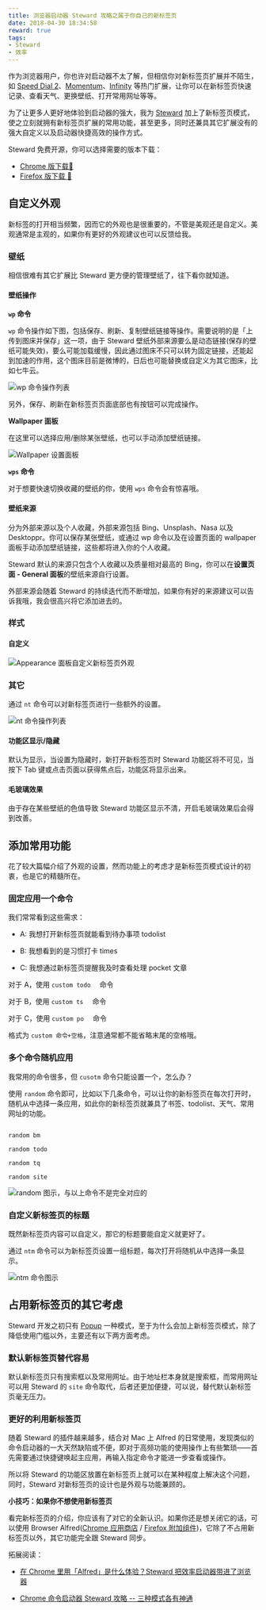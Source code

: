 ```yaml
---
title: 浏览器启动器 Steward 攻略之属于你自己的新标签页
date: 2018-04-30 18:34:58
reward: true
tags: 
- Steward
- 效率
---
```

作为浏览器用户，你也许对启动器不太了解，但相信你对新标签页扩展并不陌生，如 [Speed Dial 2](https://speeddial2.com)、[Momentum](https://momentumdash.com)、[Infinity](https://chrome.google.com/webstore/detail/infinity-new-tab/dbfmnekepjoapopniengjbcpnbljalfg) 等热门扩展，让你可以在新标签页快速记录、查看天气、更换壁纸、打开常用网址等等。

为了让更多人更好地体验到启动器的强大，我为 [Steward](http://oksteward.com/) 加上了新标签页模式，使之立刻就拥有新标签页扩展的常用功能，甚至更多，同时还兼具其它扩展没有的强大自定义以及启动器快捷高效的操作方式。

Steward 免费开源，你可以选择需要的版本下载：

- [Chrome 版下载🔗](https://chrome.google.com/webstore/detail/dnkhdiodfglfckibnfcjbgddcgjgkacd)
- [Firefox 版下载 🔗](https://addons.mozilla.org/zh-CN/firefox/addon/steward-a-command-launcher/?src=userprofile)

<!-- more -->

## 自定义外观



新标签的打开相当频繁，因而它的外观也是很重要的，不管是美观还是自定义。美观通常是主观的，如果你有更好的外观建议也可以反馈给我。



### 壁纸



相信很难有其它扩展比 Steward 更方便的管理壁纸了，往下看你就知道。



#### 壁纸操作



**`wp` 命令**



`wp` 命令操作如下图，包括保存、刷新、复制壁纸链接等操作。需要说明的是「上传到图床并保存」这一项，由于 Steward 壁纸外部来源要么是动态链接(保存的壁纸可能失效)，要么可能加载缓慢，因此通过图床不只可以转为固定链接，还能起到加速的作用，这个图床目前是微博的，日后也可能替换或自定义为其它图床，比如七牛云。



![wp 命令操作列表](https://cdn.sspai.com/2018/04/22/4288aa8278fa4eeaaa16f9ac02d3521a.png)



另外，保存、刷新在新标签页页面底部也有按钮可以完成操作。



**Wallpaper 面板**



在这里可以选择应用/删除某张壁纸，也可以手动添加壁纸链接。



![Wallpaper 设置面板](https://cdn.sspai.com/2018/04/22/2e65a8ffef27b51e37cce1526ed0299c.png)



**`wps` 命令**



对于想要快速切换收藏的壁纸的你，使用 `wps` 命令会有惊喜哦。



#### 壁纸来源



分为外部来源以及个人收藏，外部来源包括 Bing、Unsplash、Nasa 以及 Desktoppr。你可以保存某张壁纸，或通过 wp 命令以及在设置页面的 wallpaper 面板手动添加壁纸链接，这些都将进入你的个人收藏。



Steward 默认的来源只包含个人收藏以及质量相对最高的 Bing，你可以在**设置页面 -  General 面板**的壁纸来源自行设置。



外部来源会随着 Steward 的持续迭代而不断增加，如果你有好的来源建议可以告诉我哦，我会很高兴将它添加进去的。



### 样式



#### 自定义



![Appearance 面板自定义新标签页外观](https://cdn.sspai.com/2018/04/22/9a36723dbf6174378406b1a22b5641ea.png)



### 其它



通过 `nt` 命令可以对新标签页进行一些额外的设置。



![nt 命令操作列表](https://cdn.sspai.com/2018/04/23/a556e5ab55843fe2d8fd451cfd37c99f.png)



#### 功能区显示/隐藏

默认为显示，当设置为隐藏时，新打开新标签页时 Steward 功能区将不可见，当按下 Tab 键或点击页面以获得焦点后，功能区将显示出来。



#### 毛玻璃效果

由于存在某些壁纸的色值导致 Steward 功能区显示不清，开启毛玻璃效果后会得到改善。



## 添加常用功能



花了较大篇幅介绍了外观的设置，然而功能上的考虑才是新标签页模式设计的初衷，也是它的精髓所在。



### 固定应用一个命令



我们常常看到这些需求：



- A: 我想打开新标签页就能看到待办事项 todolist

- B: 我想看到的是习惯打卡 times

- C: 我想通过新标签页提醒我及时查看处理 pocket 文章



对于 A，使用 `custom todo  ` 命令



对于 B，使用 `custom ts  ` 命令



对于 C，使用 `custom po  ` 命令



格式为 `custom 命令+空格`，注意通常都不能省略末尾的空格哦。



### 多个命令随机应用



我常用的命令很多，但 `cusotm` 命令只能设置一个，怎么办？



使用 `random` 命令即可，比如以下几条命令，可以让你的新标签页在每次打开时，随机从中选择一条应用，如此你的新标签页就兼具了书签、todolist、天气、常用网址的功能。

````

random bm 

random todo 

random tq 

random site 

````



![random 图示，与以上命令不是完全对应的](https://cdn.sspai.com/2018/04/23/c32df21e64ceb6662a3c20a6f2d38526.png)



### 自定义新标签页的标题



既然新标签页内容可以自定义，那它的标题要能自定义就更好了。



通过 `ntm` 命令可以为新标签页设置一组标题，每次打开将随机从中选择一条显示。

![ntm 命令图示](https://cdn.sspai.com/2018/04/23/38743f5066b52209194ccccdd71aad79.png)



## 占用新标签页的其它考虑



Steward 开发之初只有 [Popup](http://oksteward.com/steward-document-zh/%E4%B8%89%E5%A4%A7%E6%A8%A1%E5%BC%8F/Popup%E6%A8%A1%E5%BC%8F.html) 一种模式，至于为什么会加上新标签页模式，除了降低使用门槛以外，主要还有以下两方面考虑。



### 默认新标签页替代容易



默认新标签页只有搜索框以及常用网址。由于地址栏本身就是搜索框，而常用网址可以用 Steward 的 `site` 命令取代，后者还更加便捷，可以说，替代默认新标签页毫无压力。



### 更好的利用新标签页



随着 Steward  的插件越来越多，结合对 Mac 上 Alfred 的日常使用，发现类似的命令启动器的一大天然缺陷或不便，即对于高频功能的使用操作上有些繁琐——首先需要通过快捷键唤起主应用，再输入指定命令才能进一步查看或操作。



所以将 Steward 的功能区放置在新标签页上就可以在某种程度上解决这个问题，同时，Steward 对新标签页的设计也是外观与功能兼顾的。



**小技巧：如果你不想使用新标签页**



看完新标签页的介绍，你应该有了对它的全新认识。如果你还是想关闭它的话，可以使用 Browser Alfred([Chrome 应用商店](https://chrome.google.com/webstore/detail/browser-alfred-a-command/jglmompgeddkbcdamdknmebaimldkkbl) / [Firefox 附加组件](https://addons.mozilla.org/zh-CN/firefox/addon/browser-alfred-%E6%B5%8F%E8%A7%88%E5%99%A8%E5%91%BD%E4%BB%A4%E5%90%AF%E5%8A%A8%E5%99%A8/?src=userprofile))，它除了不占用新标签页以外，其它功能完全跟 Steward 同步。



拓展阅读：



- [在 Chrome 里用「Alfred」是什么体验？Steward 把效率启动器带进了浏览器](https://sspai.com/post/42048)

- [Chrome 命令启动器 Steward 攻略 -- 三种模式各有神通](https://sspai.com/post/42121)

